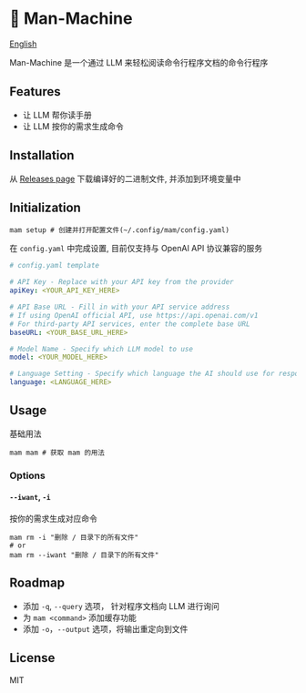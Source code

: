 # 🤖 Man-Machine

[English](../README.md)

Man-Machine 是一个通过 LLM 来轻松阅读命令行程序文档的命令行程序

## Features

- 让 LLM 帮你读手册
- 让 LLM 按你的需求生成命令

## Installation

从 [Releases page](https://github.com/k-azv/man-machine/releases) 下载编译好的二进制文件, 并添加到环境变量中

## Initialization

```shell
mam setup # 创建并打开配置文件(~/.config/mam/config.yaml)
```

在 `config.yaml` 中完成设置, 目前仅支持与 OpenAI API 协议兼容的服务

```yml
# config.yaml template

# API Key - Replace with your API key from the provider
apiKey: <YOUR_API_KEY_HERE>

# API Base URL - Fill in with your API service address
# If using OpenAI official API, use https://api.openai.com/v1
# For third-party API services, enter the complete base URL
baseURL: <YOUR_BASE_URL_HERE>

# Model Name - Specify which LLM model to use
model: <YOUR_MODEL_HERE>

# Language Setting - Specify which language the AI should use for responses
language: <LANGUAGE_HERE>
```

## Usage

基础用法

```shell
mam mam # 获取 mam 的用法
```

### Options

#### `--iwant`, `-i`

按你的需求生成对应命令

```shell
mam rm -i "删除 / 目录下的所有文件" 
# or
mam rm --iwant "删除 / 目录下的所有文件"
```

## Roadmap

- 添加 `-q`, `--query` 选项， 针对程序文档向 LLM 进行询问
- 为 `mam <command>` 添加缓存功能
- 添加 `-o`，`--output` 选项，将输出重定向到文件

## License

MIT